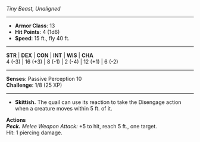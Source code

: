 _Tiny Beast, Unaligned_

---

- **Armor Class**: 13
- **Hit Points**: 4 (1d6)
- **Speed**: 15 ft., fly 40 ft.

---

**STR** | **DEX** | **CON** | **INT** | **WIS** | **CHA**  
4 (-3) | 16 (+3) | 8 (-1) | 2 (-4) | 12 (+1) | 6 (-2)

---

**Senses**: Passive Perception 10  
**Challenge**: 1/8 (25 XP)

---

- **Skittish.** The quail can use its reaction to take the Disengage action when a creature moves within 5 ft. of it.

**Actions**  
_**Peck.**_ _Melee Weapon Attack:_ +5 to hit, reach 5 ft., one target.  
Hit: 1 piercing damage.